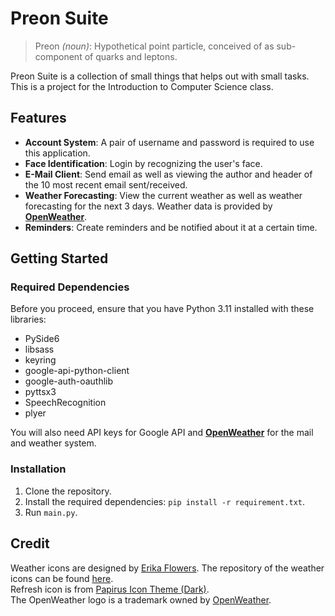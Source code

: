 # Preon Suite

> Preon *(noun)*: Hypothetical point particle, conceived of as sub-component of quarks and leptons.

Preon Suite is a collection of small things that helps out with small tasks.  
This is a project for the Introduction to Computer Science class.

## Features

- **Account System**: A pair of username and password is required to use this application.
- **Face Identification**: Login by recognizing the user's face.
- **E-Mail Client**: Send email as well as viewing the author and header of the 10 most recent email sent/received.
- **Weather Forecasting**: View the current weather as well as weather forecasting for the next 3 days. Weather data is provided by [**OpenWeather**](https://openweathermap.org/).
- **Reminders**: Create reminders and be notified about it at a certain time.

## Getting Started

### Required Dependencies

Before you proceed, ensure that you have Python 3.11 installed with these libraries:

- PySide6
- libsass
- keyring
- google-api-python-client
- google-auth-oauthlib
- pyttsx3
- SpeechRecognition
- plyer

You will also need API keys for Google API and [**OpenWeather**](https://openweathermap.org/) for the mail and weather system.

### Installation

1. Clone the repository.
2. Install the required dependencies: `pip install -r requirement.txt`.
3. Run `main.py`.

## Credit

Weather icons are designed by [Erika Flowers](https://www.helloerikaflowers.com/). The repository of the weather icons can be found [here](https://github.com/erikflowers/weather-icons).  
Refresh icon is from [Papirus Icon Theme (Dark)](https://github.com/PapirusDevelopmentTeam/papirus-icon-theme).  
The OpenWeather logo is a trademark owned by [OpenWeather](https://openweathermap.org).
